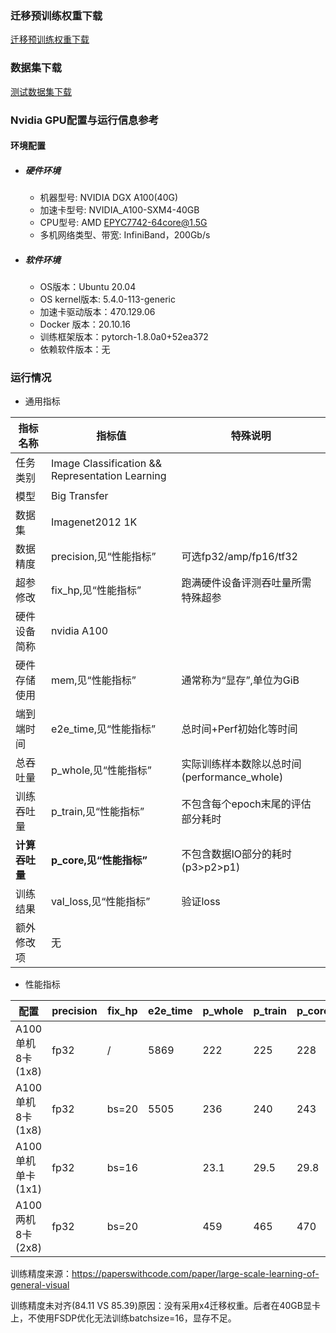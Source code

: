 ### 迁移预训练权重下载
[迁移预训练权重下载](https://storage.googleapis.com/bit_models/BiT-M-R152x2.npz)

### 数据集下载

[测试数据集下载](https://www.image-net.org/challenges/LSVRC/2012/)

### Nvidia GPU配置与运行信息参考
#### 环境配置

- ##### 硬件环境
    - 机器型号: NVIDIA DGX A100(40G) 
    - 加速卡型号: NVIDIA_A100-SXM4-40GB
    - CPU型号: AMD EPYC7742-64core@1.5G
    - 多机网络类型、带宽: InfiniBand，200Gb/s

- ##### 软件环境
   - OS版本：Ubuntu 20.04
   - OS kernel版本: 5.4.0-113-generic     
   - 加速卡驱动版本：470.129.06
   - Docker 版本：20.10.16
   - 训练框架版本：pytorch-1.8.0a0+52ea372
   - 依赖软件版本：无


### 运行情况



* 通用指标

| 指标名称       | 指标值                                          | 特殊说明                                    |
| -------------- | ----------------------------------------------- | ------------------------------------------- |
| 任务类别       | Image Classification && Representation Learning |                                             |
| 模型           | Big Transfer                                    |                                             |
| 数据集         | Imagenet2012 1K                                 |                                             |
| 数据精度       | precision,见“性能指标”                          | 可选fp32/amp/fp16/tf32                      |
| 超参修改       | fix_hp,见“性能指标”                             | 跑满硬件设备评测吞吐量所需特殊超参          |
| 硬件设备简称   | nvidia A100                                     |                                             |
| 硬件存储使用   | mem,见“性能指标”                                | 通常称为“显存”,单位为GiB                    |
| 端到端时间     | e2e_time,见“性能指标”                           | 总时间+Perf初始化等时间                     |
| 总吞吐量       | p_whole,见“性能指标”                            | 实际训练样本数除以总时间(performance_whole) |
| 训练吞吐量     | p_train,见“性能指标”                            | 不包含每个epoch末尾的评估部分耗时           |
| **计算吞吐量** | **p_core,见“性能指标”**                         | 不包含数据IO部分的耗时(p3>p2>p1)            |
| 训练结果       | val_loss,见“性能指标”                           | 验证loss                                    |
| 额外修改项     | 无                                              |                                             |

* 性能指标

| 配置              | precision | fix_hp | e2e_time | p_whole | p_train | p_core | final_acc1 | mem       |
| ----------------- | --------- | ------ | -------- | ------- | ------- | ------ | ---------- | --------- |
| A100单机8卡(1x8)  | fp32      | /      | 5869     | 222     | 225     | 228    | 0.84192    | 31.4/40.0 |
| A100单机8卡(1x8)  | fp32      | bs=20  | 5505     | 236     | 240     | 243    | 0.84016    | 37.4/40.0 |
| A100单机单卡(1x1) | fp32      | bs=16  |          | 23.1    | 29.5    | 29.8   |            | 38.1/40.0 |
| A100两机8卡(2x8)  | fp32      | bs=20  |          | 459     | 465     | 470    |            | 36.6/40.0 |


训练精度来源：https://paperswithcode.com/paper/large-scale-learning-of-general-visual

训练精度未对齐(84.11 VS 85.39)原因：没有采用x4迁移权重。后者在40GB显卡上，不使用FSDP优化无法训练batchsize=16，显存不足。
